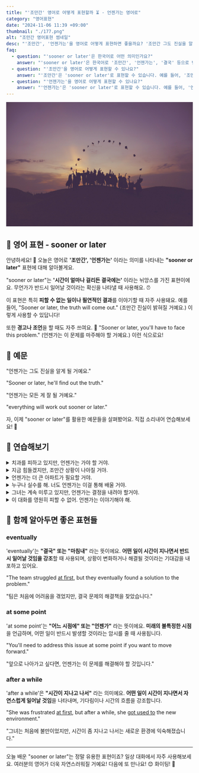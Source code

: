 ```yaml
---
title: "'조만간' 영어로 어떻게 표현할까 ⏳ - 언젠가는 영어로"
category: "영어표현"
date: "2024-11-06 11:39 +09:00"
thumbnail: "./177.png"
alt: "조만간 영어표현 썸네일"
desc: "'조만간', '언젠가는'을 영어로 어떻게 표현하면 좋을까요? '조만간 그도 진실을 알게 될 거예요.', '언젠가는 모든 게 잘 될 거예요.' 등을 영어로 표현하는 법을 배워봅시다. 다양한 예문을 통해서 연습하고 본인의 표현으로 만들어 보세요."
faq:
  - question: "'sooner or later'은 한국어로 어떤 의미인가요?"
    answer: "'sooner or later'은 한국어로 '조만간', '언젠가는', '결국' 등으로 번역될 수 있습니다. 어떤 일이 반드시 일어날 것이라는 의미를 내포하고 있습니다."
  - question: "'조만간'을 영어로 어떻게 표현할 수 있나요?"
    answer: "'조만간'은 'sooner or later'로 표현할 수 있습니다. 예를 들어, '조만간 이 문제가 해결될 거야'는 'This problem will be resolved sooner or later'로 말할 수 있습니다."
  - question: "'언젠가는'을 영어로 어떻게 표현할 수 있나요?"
    answer: "'언젠가는'은 'sooner or later'로 표현할 수 있습니다. 예를 들어, '언젠가는 우리가 다시 만날 거야'는 'We will meet again sooner or later'로 말할 수 있습니다."
---
```


![졸업하고 학사모를 던지는 사람들](./177-1.jpg)

## 🌟 영어 표현 - sooner or later

안녕하세요! 👋 오늘은 영어로 **'조만간', '언젠가는'** 이라는 의미를 나타내는 **"sooner or later"** 표현에 대해 알아볼게요.

"sooner or later"는 **'시간이 얼마나 걸리든 결국에는'** 이라는 뉘앙스를 가진 표현이에요. 무언가가 반드시 일어날 것이라는 확신을 나타낼 때 사용해요. ⏰

이 표현은 특히 **피할 수 없는 일이나 필연적인 결과**를 이야기할 때 자주 사용돼요. 예를 들어, "Sooner or later, the truth will come out." (조만간 진실이 밝혀질 거예요.) 이렇게 사용할 수 있답니다!

또한 **경고나 조언**을 할 때도 자주 쓰여요. 🤔 "Sooner or later, you'll have to face this problem." (언젠가는 이 문제를 마주해야 할 거예요.) 이런 식으로요!

<script async src="https://pagead2.googlesyndication.com/pagead/js/adsbygoogle.js?client=ca-pub-1465612013356152"
     crossorigin="anonymous"></script>
<!-- engple-horizontal-ad -->

<div 
  data-inline-banner="🎉 새해에는 스픽 AI와 함께 영어 공부하자" 
  data-inline-banner-subtext="설날 특별 할인으로 60%할인 + 추가 7만원 할인! (~2/3)" 
  data-inline-banner-link="https://app.usespeak.com/kr-ko/sale/kr-affiliate-special/?ref=engple-inline"
  data-inline-banner-caption="해당 링크를 통해 구매시 일정액의 수수료를 지급받습니다.">
</div>

## 📖 예문

"언젠가는 그도 진실을 알게 될 거예요."

"Sooner or later, he'll find out the truth."

"언젠가는 모든 게 잘 될 거예요."

"everything will work out sooner or later."

자, 이제 "sooner or later"를 활용한 예문들을 살펴봤어요. 직접 소리내어 연습해보세요! 🎯

## 💬 연습해보기

<details>
<summary>치과를 피하고 있지만, 언젠가는 가야 할 거야.</summary>
<span>I've been avoiding the dentist, but sooner or later I'll have to go.</span>
</details>

<details>
<summary>지금 힘들겠지만, 조만간 상황이 나아질 거야.</summary>
<span>I know it's <a href="/blog/in-english/183.tough/">tough</a> now, but things will get better sooner or later.</span>
</details>

<details>
<summary>언젠가는 더 큰 아파트가 필요할 거야.</summary>
<span>Sooner or later, we're gonna need a bigger apartment.</span>
</details>

<details>
<summary>누구나 실수를 해. 너도 언젠가는 이걸 통해 배울 거야.</summary>
<span>Everyone makes mistakes. You'll <a href="/blog/in-english/245.learn/">learn</a> from this one sooner or later.</span>
</details>

<details>
<summary>그녀는 계속 미루고 있지만, 언젠가는 결정을 내려야 할거야.</summary>
<span>She keeps putting it off, but sooner or later she'll have to make a decision.</span>
</details>

<details>
<summary>이 대화를 영원히 피할 수 없어. 언젠가는 이야기해야 해.</summary>
<span>We can't avoid the conversation forever. We'll have to talk about it sooner or later.</span>
</details>

## 🤝 함께 알아두면 좋은 표현들

### eventually

'eventually'는 **"결국" 또는 "마침내"** 라는 뜻이에요. **어떤 일이 시간이 지나면서 반드시 일어날 것임을 강조**할 때 사용되며, 상황이 변화하거나 해결될 것이라는 기대감을 내포하고 있어요.

"The team struggled [at first](/blog/in-english/184.at-first/), but they eventually found a solution to the problem."

"팀은 처음에 어려움을 겪었지만, 결국 문제의 해결책을 찾았습니다."

### at some point

'at some point'는 **"어느 시점에" 또는 "언젠가"** 라는 뜻이에요. **미래의 불특정한 시점**을 언급하며, 어떤 일이 반드시 발생할 것이라는 암시를 줄 때 사용됩니다.

"You'll need to address this issue at some point if you want to move forward."

"앞으로 나아가고 싶다면, 언젠가는 이 문제를 해결해야 할 것입니다."

### after a while

'after a while'은 **"시간이 지나고 나서"** 라는 의미예요. **어떤 일이 시간이 지나면서 자연스럽게 일어날 것임**을 나타내며, 기다림이나 시간의 흐름을 강조합니다.

"She was frustrated [at first](/blog/in-english/184.at-first/), but after a while, she [got used to](/blog/vocab-1/045.get-used-to/) the new environment."

"그녀는 처음에 불만이었지만, 시간이 좀 지나고 나서는 새로운 환경에 익숙해졌습니다."

---

오늘 배운 "sooner or later"는 정말 유용한 표현이죠? 일상 대화에서 자주 사용해보세요. 여러분의 영어가 더욱 자연스러워질 거예요! 다음에 또 만나요! 😊 화이팅! 💪
